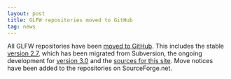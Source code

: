 ```yaml
---
layout: post
title: GLFW repositories moved to GitHub
tag: news
---
```


All GLFW repositories have been [moved to GitHub](https://github.com/glfw).
This includes the stable
[version 2.7](https://github.com/glfw/glfw-legacy), which has been migrated from
Subversion, the ongoing development for
[version 3.0](https://github.com/glfw/glfw) and the
[sources for this site](https://github.com/glfw/website).  Move notices have
been added to the repositories on SourceForge.net.
